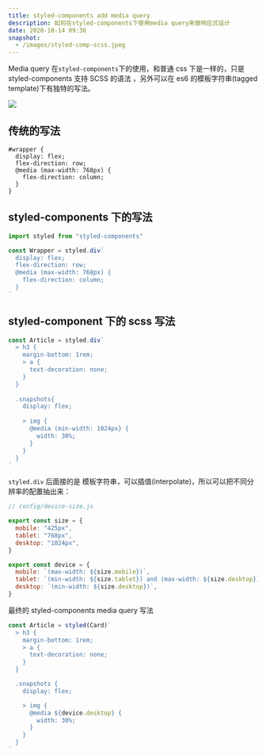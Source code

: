 ```yaml
---
title: styled-components add media query
description: 如何在styled-components下使用media query来做响应式设计
date: 2020-10-14 09:36
snapshot:
  - /images/styled-comp-scss.jpeg
---
```


Media query 在`styled-components`下的使用，和普通 css 下是一样的，只是 styled-components 支持 SCSS 的语法
，另外可以在 es6 的模板字符串(tagged template)下有独特的写法。

![](/images/styled-comp-scss.jpeg)

## 传统的写法

```
#wrapper {
  display: flex;
  flex-direction: row;
  @media (max-width: 768px) {
    flex-direction: column;
  }
}

```

## styled-components 下的写法

```js
import styled from "styled-components"

const Wrapper = styled.div`
  display: flex;
  flex-direction: row;
  @media (max-width: 768px) {
    flex-direction: column;
  }
`
```

## styled-component 下的 scss 写法

```js
const Article = styled.div`
  > h3 {
    margin-bottom: 1rem;
    > a {
      text-decoration: none;
    }
  }
  
  .snapshots{
    display: flex;
    
    > img {
      @media (min-width: 1024px} {
        width: 30%;        
      }
    }
  }
`
```

`styled.div` 后面接的是 模板字符串，可以插值(interpolate)，所以可以把不同分辨率的配置抽出来：

```js
// config/device-size.js

export const size = {
  mobile: "425px",
  tablet: "768px",
  desktop: "1024px",
}

export const device = {
  mobile: `(max-width: ${size.mobile})`,
  tablet: `(min-width: ${size.tablet}) and (max-width: ${size.desktop})`,
  desktop: `(min-width: ${size.desktop})`,
}
```

最终的 styled-components media query 写法

```js
const Article = styled(Card)`
  > h3 {
    margin-bottom: 1rem;
    > a {
      text-decoration: none;
    }
  }

  .snapshots {
    display: flex;

    > img {
      @media ${device.desktop} {
        width: 30%;
      }
    }
  }
`
```
